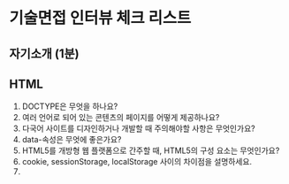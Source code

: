 # 기술면접 인터뷰 체크 리스트

## 자기소개 (1분)

## HTML

1. DOCTYPE은 무엇을 하나요?
2. 여러 언어로 되어 있는 콘텐츠의 페이지를 어떻게 제공하나요?
3. 다국어 사이트를 디자인하거나 개발할 때 주의해야할 사항은 무엇인가요?
4. data-속성은 무엇에 좋은가요?
5. HTML5를 개방형 웹 플랫폼으로 간주할 때, HTML5의 구성 요소는 무엇인가요?
6. cookie, sessionStorage, localStorage 사이의 차이점을 설명하세요.
7. <script>, <script async>, <script defer> 사이의 차이점을 설명하세요.
8. 왜 일반적으로 CSS <link> 태그를 <head></head> 태그 사이에 위치시키고, JS <script> 태그를 </body> 직전에 위치시키는 것이 좋은 방법인가요? 다른 예외적인 상황을 알고있나요?
9. 프로그레시브 렌더링이 무엇인가요?
10. 이미지 태그에 srcset 속성을 사용하는 이유는 무엇인가요? 이 속성의 컨텐츠를 실행할 때 브라우저의 프로세스를 설명하세요.
11. 다른 HTML 템플릿 언어를 사용해본 적이 있나요?

(HTML5의 시맨틱 태그는 무엇인가?)
(HTML5 doctype과 기본 doctype의 차이점은?)
(heading태그(h1,h2,h3)와 title태그의 차이점은 무엇인가?)
(HTML5에는 몇개의 heading 태그가 존재하나요?)
(figure 태그와 image 태그의 차이점은?)
(section 태그와 div 태그의 차이점은?)
(class 와 id 의 차이점은?)
(canvas와 svg 차이점은?)
(반응형 페이지를 만들기 위해 html 추가해야되는 것은?)
(HTML5에 추가된 미디어 태그는?)
(HTML5에 추가된 새로운 'input' 타입은?)
(HTML5에서 image map은 무엇인가?)
(<b>속성과 <strong>태그의 차이점은?)
(<i> 태그와 <em> 태그의 차이점은?)
(HTML5에 추가된 서식 태그는?)
(HTML5의 웹스토리지 개념을 말하여라)
('Geolocaltion API'은 무엇인가?)
(Meta 태그를 설명해보아라)
(HTML5에서 inline 요소와 block 요소는?)
(<article> 요소내에 <section>을 넣을 수 있나요? 아니면, 그 반대일까요?)
